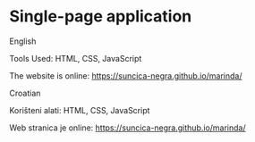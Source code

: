 # Single-page application

English

Tools Used: HTML, CSS, JavaScript

The website is online: https://suncica-negra.github.io/marinda/

Croatian

Korišteni alati: HTML, CSS, JavaScript

Web stranica je online: https://suncica-negra.github.io/marinda/
